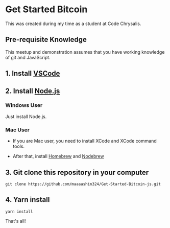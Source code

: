 # Get Started Bitcoin

This was created during my time as a student at Code Chrysalis.

## Pre-requisite Knowledge

This meetup and demonstration assumes that you have working knowledge of git and JavaScript.

## 1. Install [VSCode](https://code.visualstudio.com/)

## 2. Install [Node.js](https://nodejs.org/en/)

### Windows User

Just install Node.js.

### Mac User

- If you are Mac user, you need to install XCode and XCode command tools.

- After that, install [Homebrew](https://brew.sh/) and [Nodebrew](https://github.com/hokaccha/nodebrew)

## 3. Git clone this repository in your computer

```unix
git clone https://github.com/maaaashin324/Get-Started-Bitcoin-js.git
```

## 4. Yarn install

```unix
yarn install
```

That's all!